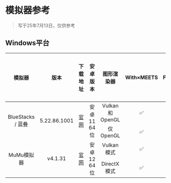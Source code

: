 # 模拟器参考

> 写于25年7月13日，仅供参考

## Windows平台

<table>
<thead>
<tr>
<th>模拟器</th>
<th>版本</th>
<th>下载地址</th>
<th>安卓版本</th>
<th>图形渲染器</th>
<th>With×MEETS</th>
<th>Fes×Live</th>
<th>视频直播/回放</th>
<th>可root</th>
</tr>
</thead>
<tbody style="text-align: center;">
<tr>
<td rowspan="2">BlueStacks / 蓝叠</td>
<td rowspan="2">5.22.86.1001</td>
<td rowspan="2"><a href="https://www.bluestacks.com/" target="_blank">官网</a></td>
<td rowspan="2">安卓11 64位</td>
<td>Vulkan 和 OpenGL</td>
<td>✅</td>
<td>✅</td>
<td>❌</td>
<td rowspan="2">✅</td>
</tr>
<tr>
<td>仅 OpenGL</td>
<td>✅</td>
<td>❌</td>
<td>✅</td>
</tr>
<tr>
<td rowspan="2">MuMu模拟器</td>
<td rowspan="2">v4.1.31</td>
<td rowspan="2"><a href="https://mumu.163.com/" target="_blank">官网</a></td>
<td rowspan="2">安卓12 64位</td>
<td>Vulkan 模式</td>
<td>✅</td>
<td>❌</td>
<td>❌</td>
<td rowspan="2">✅</td>
</tr>
<tr>
<td>DirectX 模式</td>
<td>✅</td>
<td>❌</td>
<td>❌</td>
</tr>
</tbody>
</table>


